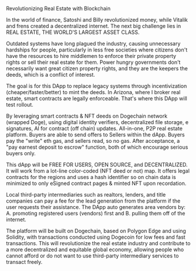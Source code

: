 
Revolutionizing Real Estate with Blockchain

In the world of finance, Satoshi and Billy revolutionized money, while Vitalik and frens created a decentralized internet. The next big challenge lies in REAL ESTATE, THE WORLD'S LARGEST ASSET CLASS. 

Outdated systems have long plagued the industry, causing unnecessary hardships for people, particularly in less free societies where citizens don't have the resources to hire middlemen to enforce their private property rights or sell their real estate for them. Power hungry governments don't necessarily want great citizen property rights, and they are the keepers the deeds, which is a conflict of interest.  

The goal is for this DApp to replace legacy systems through incentivization (cheaper/faster/better) to mint the deeds. In Arizona, where I broker real estate, smart contracts are legally enforceable. That's where this DApp will test rollout. 

By leveraging smart contracts & NFT deeds on Dogechain network (wrapped Doge), using digital identity verifiers, decentralized file storage, e signatures, AI for contract (off chain) updates. All-in-one, P2P real estate platform. Buyers are able to send offers to Sellers within the dApp. Buyers pay the "write" eth gas, and sellers read, so no gas. After acceptance, a "pay earnest deposit to escrow" function, both of which encourage serious buyers only.

This dApp will be FREE FOR USERS, OPEN SOURCE, and DECENTRALIZED. It will work from a lot-line color-coded (NFT deed or not) map. It offers legal contracts for the regions and uses a hash identifier so on chain data is minimized to only eSigned contract pages & minted NFT upon recordation.

Local third-party intermediaries such as realtors, lenders, and title companies can pay a fee for the lead generation from the platform if the user requests their assistance. The DApp auto generates area vendors by: A. promoting registered users (vendors) first and B. pulling them off of the internet.

The platform will be built on Dogechain, based on Polygon Edge and using Solidity, with transactions conducted using Dogecoin for low fees and fast transactions. This will revolutionize the real estate industry and contribute to a more decentralized and equitable global economy, allowing people who cannot afford or do not want to use third-party intermediary services to transact freely.
